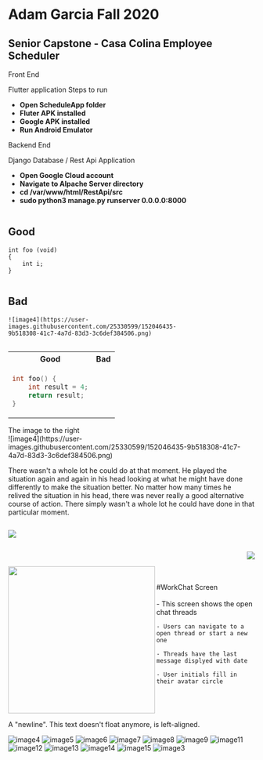 
<head>
<style>
.center {
  text-align: center;
  border: 3px solid green;
}
</style>
</head>

# Adam Garcia Fall 2020
## Senior Capstone - Casa Colina Employee Scheduler 

Front End 

Flutter application Steps to run
* **Open ScheduleApp folder**
* **Fluter APK installed**
* **Google APK installed**
* **Run Android Emulator**

Backend End

Django Database / Rest Api Application 
* **Open Google Cloud account** 
* **Navigate to Alpache Server directory** 
* **cd /var/www/html/RestApi/src**
* **sudo python3 manage.py runserver 0.0.0.0:8000**




<div style="-webkit-column-count: 2; -moz-column-count: 2; column-count: 2; -webkit-column-rule: 1px dotted #e0e0e0; -moz-column-rule: 1px dotted #e0e0e0; column-rule: 1px dotted #e0e0e0;">
    <div style="display: inline-block;">
        <h2>Good</h2>
        <pre><code class="language-c">int foo (void) 
{
    int i;
}
</code></pre>
    </div>
    <div style="display: inline-block;">
        <h2>Bad</h2>
        <pre><code class="language-c">![image4](https://user-images.githubusercontent.com/25330599/152046435-9b518308-41c7-4a7d-83d3-3c6def384506.png)
</code></pre>
    </div>
</div>

<table>
<tr>
<th> Good </th>
<th> Bad </th>
</tr>
<tr>
<td>

```c++
int foo() {
    int result = 4;
    return result;
}
```

</td>
<td>

```![image4](https://user-images.githubusercontent.com/25330599/152046435-9b518308-41c7-4a7d-83d3-3c6def384506.png)
```

</td>
</tr>
</table>

<div class="row">
  <div class="column">The image to the right</div>
  <div class="column">
![image4](https://user-images.githubusercontent.com/25330599/152046435-9b518308-41c7-4a7d-83d3-3c6def384506.png)</div>
</div>

 <p>There wasn't a whole lot he could do at that moment. He played the situation again and again in his head looking at what he might have done differently to make the situation better. No matter how many times he relived the situation in his head, there was never really a good alternative course of action. There simply wasn't a whole lot he could have done in that particular moment.</p>

<div class="row">
  <div class="column"><p align="left">
       
 <img src="https://user-images.githubusercontent.com/25330599/152046435-9b518308-41c7-4a7d-83d3-3c6def384506.png" />
    
  </div>
  <div class="column"><p align="right">
  <img src="https://user-images.githubusercontent.com/25330599/152046452-498a5693-f172-40c8-b1a9-caeca9f797e2.png" />
</div>
</div>



<img src="https://user-images.githubusercontent.com/25330599/152046466-80d175ef-2da7-4d62-b881-391aefb21ca0.png" align="left" width="300px"/>
<br/><br/>
#WorkChat Screen
<br/><br/>
    - This screen shows the open chat threads

    - Users can navigate to a open thread or start a new one
    
    - Threads have the last message displyed with date 
    
    - User initials fill in their avatar circle 

<br clear="left"/>

A "newline". This text doesn't float anymore, is left-aligned.






![image4](https://user-images.githubusercontent.com/25330599/152046435-9b518308-41c7-4a7d-83d3-3c6def384506.png)
![image5](https://user-images.githubusercontent.com/25330599/152046452-498a5693-f172-40c8-b1a9-caeca9f797e2.png)
![image6](https://user-images.githubusercontent.com/25330599/152046458-833b358d-4890-45a4-884a-1c1f6636e79e.png)
![image7](https://user-images.githubusercontent.com/25330599/152046466-80d175ef-2da7-4d62-b881-391aefb21ca0.png)
![image8](https://user-images.githubusercontent.com/25330599/152046474-8ead0dd4-6a3a-4c86-b58a-8530f51ead75.png)
![image9](https://user-images.githubusercontent.com/25330599/152046476-df3da065-2d47-45b4-a801-42c1a84ad4b6.png)
![image11](https://user-images.githubusercontent.com/25330599/152046484-cfa3aeaa-4213-4203-8d01-cfe98f5296db.png)
![image12](https://user-images.githubusercontent.com/25330599/152046493-3a0b11a1-a60c-4d76-bfa8-43a1b2e9c5bf.png)
![image13](https://user-images.githubusercontent.com/25330599/152046502-b010b247-7dd9-4181-b99f-820d94e6a353.png)
![image14](https://user-images.githubusercontent.com/25330599/152046511-e9e93efb-4dca-4592-9b3f-9a6dd0ffaa8f.png)
![image15](https://user-images.githubusercontent.com/25330599/152046515-c0f1ed12-4e66-42db-a068-ec8e1f46e669.png)
![image3](https://user-images.githubusercontent.com/25330599/152046522-6edb2ed2-8a5a-41f2-9166-dd5d237e19d0.jpg)

